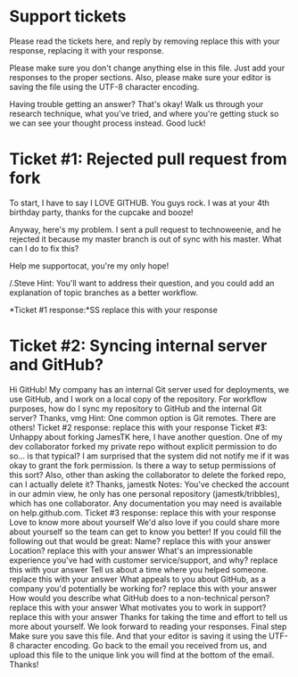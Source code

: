 # Support tickets 
Please read the tickets here, and reply by removing replace this with your response,
replacing it with your response.

Please make sure you don't change anything else in this file. Just add your responses to the
proper sections. Also, please make sure your editor is saving the file using the UTF-8
character encoding.

Having trouble getting an answer? That's okay! Walk us through your research technique,
what you've tried, and where you're getting stuck so we can see your thought process
instead.
Good luck!

# Ticket #1: Rejected pull request from fork

To start, I have to say I LOVE GITHUB. You guys rock. I was at your 4th birthday party,
thanks for the cupcake and booze!

Anyway, here's my problem. I sent a pull request to technoweenie, and he rejected it because
my master branch is out of sync with his master. What can I do to fix this?

Help me supportocat, you're my only hope!

/.Steve
Hint: You'll want to address their question, and you could add an explanation of topic
branches as a better workflow.

*Ticket #1 response:*SS
replace this with your response

# Ticket #2: Syncing internal server and GitHub?
Hi GitHub! My company has an internal Git server used for deployments, we use GitHub,
and I work on a local copy of the repository. For workflow purposes, how do I sync my
repository to GitHub and the internal Git server?
Thanks,
vmg
Hint: One common option is Git remotes. There are others!
Ticket #2 response:
replace this with your response
Ticket #3: Unhappy about forking
JamesTK here, I have another question.
One of my dev collaborator forked my private repo without explicit permission to do so... is
that typical? I am surprised that the system did not notify me if it was okay to grant the fork
permission. Is there a way to setup permissions of this sort? Also, other than asking the
collaborator to delete the forked repo, can I actually delete it?
Thanks, jamestk
Notes:
You've checked the account in our admin view, he only has one personal repository
(jamestk/tribbles), which has one collaborator. Any documentation you may need is available
on help.github.com.
Ticket #3 response:
replace this with your response
Love to know more about yourself
We'd also love if you could share more about yourself so the team can get to know you
better! If you could fill the following out that would be great:
Name?
replace this with your answer
Location? 
replace this with your answer
What's an impressionable experience you've had with customer
service/support, and why?
replace this with your answer
Tell us about a time where you helped someone.
replace this with your answer
What appeals to you about GitHub, as a company you'd potentially be
working for?
replace this with your answer
How would you describe what GitHub does to a non-technical person?
replace this with your answer
What motivates you to work in support?
replace this with your answer
Thanks for taking the time and effort to tell us more about yourself. We look forward to
reading your responses.
Final step
Make sure you save this file. And that your editor is saving it using the UTF-8 character
encoding. Go back to the email you received from us, and upload this file to the unique link
you will find at the bottom of the email.
Thanks!